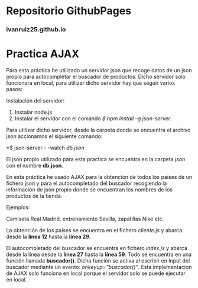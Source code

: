 # Repositorio GithubPages
### ivanruiz25.github.io

# Practica AJAX

Para esta práctica he utilizado un servidor json que recoge datos de un json propio para autocompletar el buscador de productos.
Dicho servidor solo funcionara en local, para utilizar dicho servidor hay que seguir varios pasos:

Instalación del servidor:

1.	Instalar node.js
2.	Instalar el servidor con el comando *$ npm install –g json-server*.

Para utilizar dicho servidor, desde la carpeta donde se encuentra el archivo json accionamos el siguiente comando:

*$ json-server - -watch *db.json*

El json propio utilizado para esta practica se encuentra en la carpeta *json* con el nombre **db.json**.

En esta práctica he usado AJAX para la obtención de todos los países de un fichero json y para el autocompletado del buscador recogiendo la información de json propio donde se encuentran los nombres de los productos de la tienda.

Ejemplos:

Camiseta Real Madrid, entrenamiento Sevilla, zapatillas Nike etc.

La obtención de los países se encuentra en el fichero *cliente.js* y abarca desde la **línea 12** hasta la **línea 29**.

El autocompletado del buscador se encuentra en fichero *index.js* y abarca desde la línea desde la **línea 27** hasta la **línea 59**. Todo se encuentra en una función llamada **buscador()**. Dicha función se activa al escribir en input del buscador mediante un evento: *onkeyup="buscador()"*. Esta implementacion de AJAX solo funciona en local porque el servidor solo se puede ejecutar en local.
